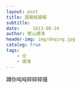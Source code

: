 ```yaml
---
layout: post
title: 圓覺經直解
subtitle:  
date:     1613-08-24
author: 憨山德清
header-img: img/deqing.jpg
catalog: true
tags:
    - 论
    - 德清
---
```

蹲你吨吨碎碎碎骚